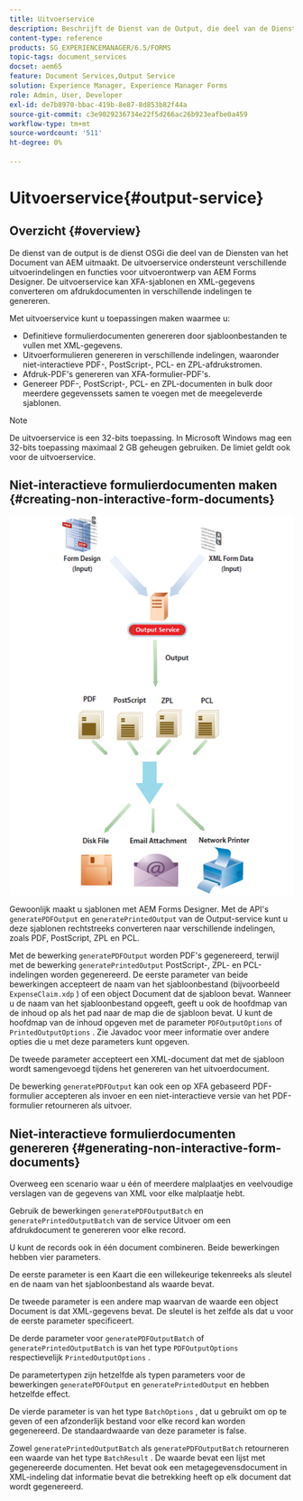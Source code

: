 ```yaml
---
title: Uitvoerservice
description: Beschrijft de Dienst van de Output, die deel van de Diensten van het Document van AEM uitmaakt
content-type: reference
products: SG_EXPERIENCEMANAGER/6.5/FORMS
topic-tags: document_services
docset: aem65
feature: Document Services,Output Service
solution: Experience Manager, Experience Manager Forms
role: Admin, User, Developer
exl-id: de7b8970-bbac-419b-8e87-8d853b82f44a
source-git-commit: c3e9029236734e22f5d266ac26b923eafbe0a459
workflow-type: tm+mt
source-wordcount: '511'
ht-degree: 0%

---
```


# Uitvoerservice{#output-service}

## Overzicht {#overview}

De dienst van de output is de dienst OSGi die deel van de Diensten van het Document van AEM uitmaakt. De uitvoerservice ondersteunt verschillende uitvoerindelingen en functies voor uitvoerontwerp van AEM Forms Designer. De uitvoerservice kan XFA-sjablonen en XML-gegevens converteren om afdrukdocumenten in verschillende indelingen te genereren.

Met uitvoerservice kunt u toepassingen maken waarmee u:

* Definitieve formulierdocumenten genereren door sjabloonbestanden te vullen met XML-gegevens.
* Uitvoerformulieren genereren in verschillende indelingen, waaronder niet-interactieve PDF-, PostScript-, PCL- en ZPL-afdrukstromen.
* Afdruk-PDF&#39;s genereren van XFA-formulier-PDF&#39;s.
* Genereer PDF-, PostScript-, PCL- en ZPL-documenten in bulk door meerdere gegevenssets samen te voegen met de meegeleverde sjablonen.

>[!NOTE]
>
>De uitvoerservice is een 32-bits toepassing. In Microsoft Windows mag een 32-bits toepassing maximaal 2 GB geheugen gebruiken. De limiet geldt ook voor de uitvoerservice.

## Niet-interactieve formulierdocumenten maken {#creating-non-interactive-form-documents}

![ gebruikend output_modified ](assets/usingoutput_modified.png)

Gewoonlijk maakt u sjablonen met AEM Forms Designer. Met de API&#39;s `generatePDFOutput` en `generatePrintedOutput` van de Output-service kunt u deze sjablonen rechtstreeks converteren naar verschillende indelingen, zoals PDF, PostScript, ZPL en PCL.

Met de bewerking `generatePDFOutput` worden PDF&#39;s gegenereerd, terwijl met de bewerking `generatePrintedOutput` PostScript-, ZPL- en PCL-indelingen worden gegenereerd. De eerste parameter van beide bewerkingen accepteert de naam van het sjabloonbestand (bijvoorbeeld `ExpenseClaim.xdp` ) of een object Document dat de sjabloon bevat. Wanneer u de naam van het sjabloonbestand opgeeft, geeft u ook de hoofdmap van de inhoud op als het pad naar de map die de sjabloon bevat. U kunt de hoofdmap van de inhoud opgeven met de parameter `PDFOutputOptions` of `PrintedOutputOptions` . Zie Javadoc voor meer informatie over andere opties die u met deze parameters kunt opgeven.

De tweede parameter accepteert een XML-document dat met de sjabloon wordt samengevoegd tijdens het genereren van het uitvoerdocument.

De bewerking `generatePDFOutput` kan ook een op XFA gebaseerd PDF-formulier accepteren als invoer en een niet-interactieve versie van het PDF-formulier retourneren als uitvoer.

## Niet-interactieve formulierdocumenten genereren {#generating-non-interactive-form-documents}

Overweeg een scenario waar u één of meerdere malplaatjes en veelvoudige verslagen van de gegevens van XML voor elke malplaatje hebt.

Gebruik de bewerkingen `generatePDFOutputBatch` en `generatePrintedOutputBatch` van de service Uitvoer om een afdrukdocument te genereren voor elke record.

U kunt de records ook in één document combineren. Beide bewerkingen hebben vier parameters.

De eerste parameter is een Kaart die een willekeurige tekenreeks als sleutel en de naam van het sjabloonbestand als waarde bevat.

De tweede parameter is een andere map waarvan de waarde een object Document is dat XML-gegevens bevat. De sleutel is het zelfde als dat u voor de eerste parameter specificeert.

De derde parameter voor `generatePDFOutputBatch` of `generatePrintedOutputBatch` is van het type `PDFOutputOptions` respectievelijk `PrintedOutputOptions` .

De parametertypen zijn hetzelfde als typen parameters voor de bewerkingen `generatePDFOutput` en `generatePrintedOutput` en hebben hetzelfde effect.

De vierde parameter is van het type `BatchOptions` , dat u gebruikt om op te geven of een afzonderlijk bestand voor elke record kan worden gegenereerd. De standaardwaarde van deze parameter is false.

Zowel `generatePrintedOutputBatch` als `generatePDFOutputBatch` retourneren een waarde van het type `BatchResult` . De waarde bevat een lijst met gegenereerde documenten. Het bevat ook een metagegevensdocument in XML-indeling dat informatie bevat die betrekking heeft op elk document dat wordt gegenereerd.
